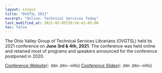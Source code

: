 ```yaml
---
layout: single
title: "OVGTSL 2021"
excerpt: "Online: Technical Services Today"
last_modified_at: 2021-02-05T20:54:41-05:00
toc: false
---
```


The Ohio Valley Group of Technical Services Librarians (OVGTSL) held its 2021 conference on **June 3rd & 4th, 2021**. The conference was held online and retained most of programs and speakers announced for the conference postponed in 2020.

[Conference Website](https://ideaexchange.uakron.edu/ovgtsl2021/){: .btn .btn--info}
[Conference Slides](https://ideaexchange.uakron.edu/ovgtsl2021/schedule/){: .btn .btn--info}